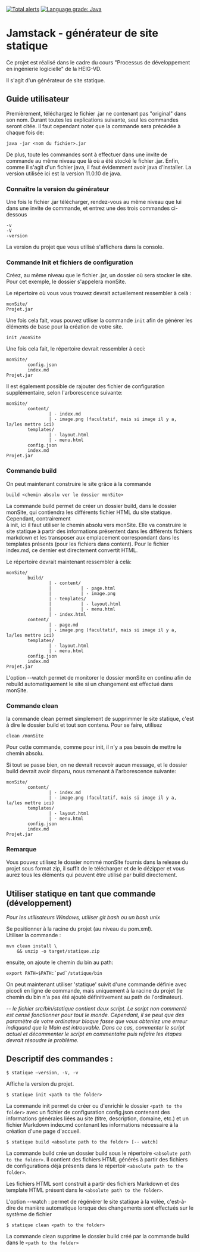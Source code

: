 [![Total alerts](https://img.shields.io/lgtm/alerts/g/dil-classroom/projet-rausis_seem_maier_ahmed.svg?logo=lgtm&logoWidth=18)](https://lgtm.com/projects/g/dil-classroom/projet-rausis_seem_maier_ahmed/alerts/) [![Language grade: Java](https://img.shields.io/lgtm/grade/java/g/dil-classroom/projet-rausis_seem_maier_ahmed.svg?logo=lgtm&logoWidth=18)](https://lgtm.com/projects/g/dil-classroom/projet-rausis_seem_maier_ahmed/context:java)
# Jamstack - générateur de site statique

Ce projet est réalisé dans le cadre du cours "Processus de développement en ingénierie logicielle" de la HEIG-VD.

Il s'agit d'un générateur de site statique.

## Guide utilisateur

Premièrement, téléchargez le fichier .jar ne contenant pas "original" dans son nom. 
Durant toutes les explications suivante, seul les commandes seront citée. Il faut 
cependant noter que la commande sera précédée à chaque fois de:
```
java -jar <nom du fichier>.jar
```
De plus, toute les commandes sont à effectuer dans une invite de commande 
au même niveau que là où a été stocké le fichier .jar. Enfin, comme il s'agit 
d'un fichier java, il faut évidemment avoir java d'installer. La version utilisée
ici est la version 11.0.10 de java.

### Connaître la version du générateur
Une fois le fichier .jar télécharger, rendez-vous au même niveau que lui dans 
une invite de commande, et entrez une des trois commandes ci-dessous
```
-v
-V
-version
```
La version du projet que vous utilisé s'affichera dans la console.

### Commande Init et fichiers de configuration

Créez, au même niveau que le fichier .jar, un dossier où sera stocker le site. 
Pour cet exemple, le dossier s'appelera monSite.

Le répertoire où vous vous trouvez devrait actuellement ressembler à celà :

    monSite/
    Projet.jar

Une fois cela fait, vous pouvez utliser la commande `init` afin de générer 
les éléments de base pour la création de votre site.

```
init /monSite
```

Une fois cela fait, le répertoire devrait ressembler à ceci:

```
monSite/
        config.json
        index.md
Projet.jar
```

Il est également possible de rajouter des fichier de configuration supplémentaire, 
selon l'arborescence suivante:

```
monSite/
        content/
                | - index.md
                | - image.png (facultatif, mais si image il y a, la/les mettre ici)
        templates/
                | - layout.html
                | - menu.html
        config.json
        index.md
Projet.jar
```

### Commande build
On peut maintenant construire le site grâce à la commande 
```
build <chemin absolu ver le dossier monSite>
```
La commande build permet de créer un dossier build, dans le dossier monSite, 
qui contiendra les différents fichier HTML du site statique. Cependant, contrairement  
à init, ici il faut utiliser le chemin absolu vers monSite. Elle va construire 
le site statique à partir des informations présentent dans les différents 
fichiers markdown et les transposer aux emplacement correspondant dans les templates
présents (pour les fichiers dans content). Pour le fichier index.md, ce dernier
est directement convertit HTML.

Le répertoire devrait maintenant ressembler à celà:
```
monSite/
        build/
                | - content/
                |           | - page.html
                |           | - image.png
                | - templates/
                |           | - layout.html
                |           | - menu.html
                | - index.html
        content/
                | - page.md
                | - image.png (facultatif, mais si image il y a, la/les mettre ici)
        templates/
                | - layout.html
                | - menu.html
        config.json
        index.md
Projet.jar
```

L'option --watch permet de monitorer le dossier monSite en continu afin de rebuild 
automatiquement le site si un changement est effectué dans monSite.

### Commande clean
la commande clean permet simplement de supprimmer le site statique, c'est à dire
le dossier build et tout son contenu. Pour se faire, utilisez
```
clean /monSite
```
Pour cette commande, comme pour init, il n'y a pas besoin de mettre le chemin absolu.

Si tout se passe bien, on ne devrait recevoir aucun message, et le dossier build 
devrait avoir disparu, nous ramenant à l'arborescence suivante:

```
monSite/
        content/
                | - index.md
                | - image.png (facultatif, mais si image il y a, la/les mettre ici)
        templates/
                | - layout.html
                | - menu.html
        config.json
        index.md
Projet.jar
```

### Remarque
Vous pouvez utilisez le dossier nommé monSite fournis dans la release du projet
sous format zip, il suffit de le télécharger et de le dézipper et vous aurez tous
les éléments qui peuvent être utilisé par build directement.


## Utiliser statique en tant que commande (développement)
<I> Pour les utilisateurs Windows, utiliser git bash ou un bash unix </I>

Se positionner à la racine du projet (au niveau du pom.xml).  
Utiliser la commande :
```
mvn clean install \
    && unzip -o target/statique.zip
```

ensuite, on ajoute le chemin du bin au path:
```
export PATH=$PATH:`pwd`/statique/bin
```

On peut maintenant utiliser 'statique' suivit d'une commande définie avec picocli en ligne de commande, mais uniquement
à la racine du projet (le chemin du bin n'a pas été ajouté définitivement au path de l'ordinateur).

<I>-- le fichier src/bin/statique contient deux script. Le script non commenté est censé fonctionner
pour tout le monde. Cependant, il se peut que des paramètre de votre ordinateur bloque fasse que vous obteniez
une erreur indiquand que le Main est introuvable. Dans ce cas, commenter le script actuel et décommenter le script
en commentaire puis refaire les étapes devrait résoudre le problème.</I>

## Descriptif des commandes :

```
$ statique –version, -V, -v
```

Affiche la version du projet.
```
$ statique init <path to the folder>
```
La commande init permet de créer ou d'enrichir le dossier `<path to the folder>`
avec un fichier de configuration config.json contenant des informations générales 
liées au site (titre, description, domaine, etc.) et un fichier Markdown index.md 
contenant les informations nécessaire à la création d'une page d'accueil.

```
$ statique build <absolute path to the folder> [-- watch]
```

La commande build crée un dossier build sous le répertoire `<absolute path to the folder>`.
Il contient des fichiers HTML générés à partir des fichiers de configurations déjà
présents dans le répertoir `<absolute path to the folder>`.

Les fichiers HTML sont construit à partir des fichiers Markdown et des template HTML
présent dans le `<absolute path to the folder>`.


L'option --watch : permet de régénérer le site statique à la volée, c'est-à-dire de manière automatique lorsque des changements sont effectués sur le système de fichier

```
$ statique clean <path to the folder>
```

La commande clean  supprime le dossier build créé par la commande build dans le `<path to the folder>`

